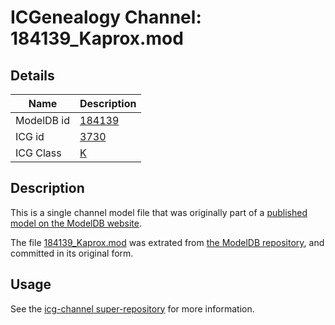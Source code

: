 # ICGenealogy Channel: 184139\_Kaprox.mod

## Details

Name | Description
---- | -----------
ModelDB id | [184139](http://senselab.med.yale.edu/ModelDB/ShowModel.cshtml?model=184139)
ICG id | [3730](http://icg.neurotheory.ox.ac.uk/channels/1/3730)
ICG Class | [K](http://icg.neurotheory.ox.ac.uk/channels/1)

## Description

This is a single channel model file that was originally part of a [published model on the ModelDB website](http://senselab.med.yale.edu/mModelDB/ShowModel.cshtml?model=184139).

The file [184139\_Kaprox.mod](184139_Kaprox.mod) was extrated from [the ModelDB repository](http://senselab.med.yale.edu/ModelDB/ShowModel.cshtml?model=184139), and committed in its original form.

## Usage

See the [icg-channel super-repository](https://github.com/icgenealogy/icg-channels) for more information.